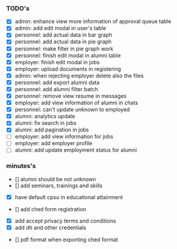 ### TODO's

- [x] admin: enhance view more information of approval queue table
- [x] admin: add edit modal in user's table
- [x] personnel: add actual data in bar graph
- [x] personnel: add actual data in pie graph
- [x] personnel: make filter in pie graph work
- [x] personnel: finish edit modal in alumni table
- [x] employer: finish edit modal in jobs
- [x] employer: upload documents in registering
- [x] admin: when rejecting employer delete also the files
- [x] personnel: add export alumni data
- [x] personnel: add alumni filter batch
- [x] personnel: remove view resume in messages
- [x] employer: add view information of alumni in chats
- [x] personnel: can't update unknown to employed
- [x] alumni: analytics update
- [x] alumni: fix search in jobs
- [x] alumni: add pagination in jobs
- [ ] employer: add view information for jobs
- [ ] employer: add employer profile
- [ ] alumni: add update employment status for alumni

### minutes's

- [] alumni should be not unknown
- [] add seminars, trainings and skills
- [x] have default cpsu in educational attainment
- [] add ched form registration
- [x] add accept privacy terms and conditions
- [x] add dti and other credentials
- [] pdf format when exporting ched format
